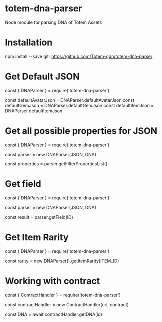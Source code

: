 # totem-dna-parser

Node module for parsing DNA of Totem Assets

# Installation

npm install --save git+https://github.com/Totem-gdn/totem-dna-parser

# Get Default JSON

const { DNAParser } = require('totem-dna-parser')

const defaultAvatarJson = DNAParser.defaultAvatarJson
const defaultGemJson = DNAParser.defaultGemJson
const defaultItemJson = DNAParser.defaultItemJson

# Get all possible properties for JSON

const { DNAParser } = require('totem-dna-parser')

const parser = new DNAParser(JSON, DNA)

const properties = parser.getFilterPropertiesList()

# Get field

const { DNAParser } = require('totem-dna-parser')

const parser = new DNAParser(JSON, DNA)

const result = parser.getField(ID)

# Get Item Rarity

const { DNAParser } = require('totem-dna-parser')

const rarity = new DNAParser().getItemRarity(ITEM_ID)

# Working with contract

const { ContractHandler } = require('totem-dna-parser')

const contractHandler = new ContractHandler(url, contract)

const DNA = await contractHandler.getDNA(id)
